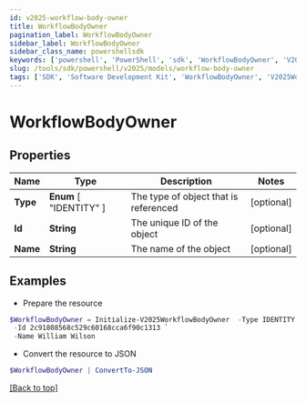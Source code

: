 ```yaml
---
id: v2025-workflow-body-owner
title: WorkflowBodyOwner
pagination_label: WorkflowBodyOwner
sidebar_label: WorkflowBodyOwner
sidebar_class_name: powershellsdk
keywords: ['powershell', 'PowerShell', 'sdk', 'WorkflowBodyOwner', 'V2025WorkflowBodyOwner'] 
slug: /tools/sdk/powershell/v2025/models/workflow-body-owner
tags: ['SDK', 'Software Development Kit', 'WorkflowBodyOwner', 'V2025WorkflowBodyOwner']
---
```



# WorkflowBodyOwner

## Properties

Name | Type | Description | Notes
------------ | ------------- | ------------- | -------------
**Type** |  **Enum** [  "IDENTITY" ] | The type of object that is referenced | [optional] 
**Id** | **String** | The unique ID of the object | [optional] 
**Name** | **String** | The name of the object | [optional] 

## Examples

- Prepare the resource
```powershell
$WorkflowBodyOwner = Initialize-V2025WorkflowBodyOwner  -Type IDENTITY `
 -Id 2c91808568c529c60168cca6f90c1313 `
 -Name William Wilson
```

- Convert the resource to JSON
```powershell
$WorkflowBodyOwner | ConvertTo-JSON
```


[[Back to top]](#) 

